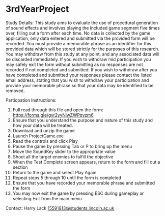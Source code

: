 # 3rdYearProject

Study Details:
This study aims to evaluate the use of procedural generation of sound effects and involves playing the included game segment five times over, filling out a form after each time.
No data is collected by the game application, only data entered and submitted via the provided form will be recorded.
You must provide a memorable phrase as an identifier for this provided data which will be stored strictly for the purposes of this research.
You may withdraw from this study at any point, and any associated data will be discarded immediately.
If you wish to withdraw mid participation you may safely exit the form without submitting as no responses are not recorded if not completed and submitted.
If you wish to withdraw after you have completed and submitted your responses please contact the listed email address, stating that you wish to withdraw your participation and provide your memorable phrase so that your data may be identified to be removed.

Particpation Instructions:
1. Full read through this file and open the form: https://forms.gle/gvr2yyNiwZWPqvzm6
2. Ensure that you understand the purpose and nature of this study and how your data will be treated.
3. Download and unzip the game
4. Launch ProjectGame.exe
5. Read the controls and click Play
6. Pause the game by pressing Tab or P to bring up the menu 
7. Move the SoundKey slider to the appropriate value
8. Shoot all the target enemies to fulfill the objective
9. When the Test Complete screen appears, return to the form and fill out a section
10. Return to the game and select Play Again.
11. Repeat steps 5 through 10 until the form is completed
12. Ensure that you have recorded your memorable phrase and submitted the form
13. You may now exit the game by pressing ESC during gameplay or selecting Exit from the main menu

Contact: Harry Lack 15591613@students.lincoln.ac.uk

